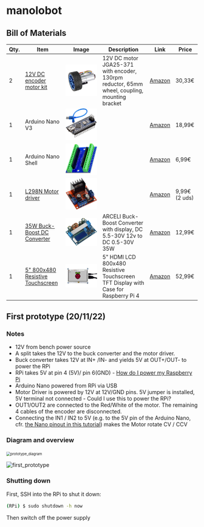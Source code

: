 # manolobot



## Bill of Materials



| Qty. | Item                                                | Image                                                        | Description                                                  | Link                                                         | Price         |
| ---- | --------------------------------------------------- | ------------------------------------------------------------ | ------------------------------------------------------------ | ------------------------------------------------------------ | ------------- |
| 2    | [12V DC  encoder motor kit](./motor_kit.md)         | ![motor_encoder_wheel_kit](assets/images/motor_encoder_wheel_kit.jpg) | 12V DC motor JGA25-371 with encoder, 130rpm reductor, 65mm wheel, coupling, mounting bracket | [Amazon](https://www.amazon.es/dp/B07WT22RNK?psc=1&ref=ppx_pop_dt_b_asin_title) | 30,33€        |
| 1    | Arduino Nano V3                                     | ![arduino_nano](assets/images/arduino_nano.jpg)              |                                                              | [Amazon](https://www.amazon.es/gp/product/B01MS7DUEM/ref=ppx_yo_dt_b_asin_title_o00_s00?ie=UTF8&th=1) | 18,99€        |
| 1    | Arduino Nano Shell                                  | ![arduino_shell](assets/images/arduino_shell.jpg)            |                                                              | [Amazon](https://www.amazon.es/gp/product/B08T1ZXS7K/ref=ppx_yo_dt_b_asin_title_o00_s01?ie=UTF8&th=1) | 6,99€         |
| 1    | [L298N Motor driver](./motor_driver.md)             | ![motor_driver](assets/images/motor_driver.jpg)              |                                                              | [Amazon](https://www.amazon.es/gp/product/B077NY9RY6/ref=ppx_yo_dt_b_asin_title_o00_s01?ie=UTF8&psc=1) | 9,99€ (2 uds) |
| 1    | [35W Buck-Boost DC Converter](./buck_converter.md)  | ![buck_converter](assets/images/buck_converter.jpg)          | ARCELI Buck-Boost Converter with display, DC 5.5-30V 12v to DC 0.5-30V  35W | [Amazon](https://www.amazon.es/gp/product/B07MY399GQ/ref=ppx_yo_dt_b_asin_title_o02_s00?ie=UTF8&psc=1) | 12,99€        |
| 1    | [5" 800x480 Resistive  Touchscreen](touchscreen.md) | ![touchscreen](assets/images/touchscreen.jpg)                | 5" HDMI LCD 800x480 Resistive Touchscreen TFT Display  with Case for Raspberry Pi 4 | [Amazon](https://www.amazon.es/dp/B07PLF8V8Y?psc=1&ref=ppx_pop_dt_b_product_details) | 52,99€        |

## First prototype (20/11/22)

### Notes

- 12V from bench power source
- A split takes the 12V to the buck converter and the motor driver.
- Buck converter takes 12V at IN+ /IN- and yields 5V at OUT+/OUT- to power the RPi
- RPi takes 5V at pin 4 (5V)/ pin 6(GND) - [How do I power my Raspberry Pi](https://robocraze.com/blogs/post/how-do-i-power-my-raspberry-pi)
- Arduino Nano powered from RPi via USB
- Motor Driver is powered by 12V at 12V/GND pins. 5V jumper is installed, 5V terminal not connected - Could I use this to power the RPi?
- OUT1/OUT2 are connected to the Red/White of the motor. The remaining 4 cables of the encoder are disconnected.
- Connecting the IN1 / IN2 to 5V (e.g. to the 5V pin of the Arduino Nano, cfr. [the Nano pinout in this tutorial](https://diyi0t.com/arduino-nano-tutorial/)) makes the Motor rotate CV / CCV  

### Diagram and overview



<img src="/home/mhered/manolobot/assets/images/prototype_diagram.png" alt="prototype_diagram" style="zoom: 67%;" />

![first_prototype](/home/mhered/manolobot/assets/images/first_prototype.jpeg)

### Shutting down

First, SSH into the RPi to shut it down:

```bash
(RPi) $ sudo shutdown -h now
```

Then switch off the power supply
